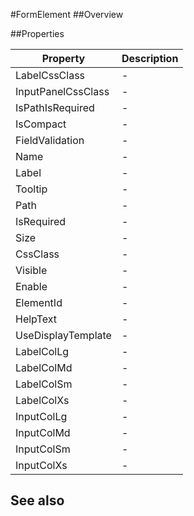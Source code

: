 #FormElement
##Overview



##Properties
<table class="table table-condensed table-bordered">
    <thead>
<tr>
<th>Property</th>
<th>Description</th>
</tr>
</thead>
<tbody>
<tr><td>LabelCssClass</td><td> - </td></tr>
<tr><td>InputPanelCssClass</td><td> - </td></tr>
<tr><td>IsPathIsRequired</td><td> - </td></tr>
<tr><td>IsCompact</td><td> - </td></tr>
<tr><td>FieldValidation</td><td> - </td></tr>
<tr><td>Name</td><td> - </td></tr>
<tr><td>Label</td><td> - </td></tr>
<tr><td>Tooltip</td><td> - </td></tr>
<tr><td>Path</td><td> - </td></tr>
<tr><td>IsRequired</td><td> - </td></tr>
<tr><td>Size</td><td> - </td></tr>
<tr><td>CssClass</td><td> - </td></tr>
<tr><td>Visible</td><td> - </td></tr>
<tr><td>Enable</td><td> - </td></tr>
<tr><td>ElementId</td><td> - </td></tr>
<tr><td>HelpText</td><td> - </td></tr>
<tr><td>UseDisplayTemplate</td><td> - </td></tr>
<tr><td>LabelColLg</td><td> - </td></tr>
<tr><td>LabelColMd</td><td> - </td></tr>
<tr><td>LabelColSm</td><td> - </td></tr>
<tr><td>LabelColXs</td><td> - </td></tr>
<tr><td>InputColLg</td><td> - </td></tr>
<tr><td>InputColMd</td><td> - </td></tr>
<tr><td>InputColSm</td><td> - </td></tr>
<tr><td>InputColXs</td><td> - </td></tr>
</tbody></table>



## See also

